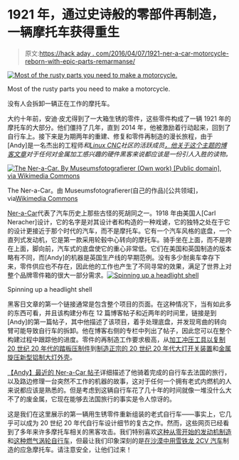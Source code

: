# 1921 年，通过史诗般的零部件再制造，一辆摩托车获得重生

> 原文:[https://hack aday . com/2016/04/07/1921-ner-a-car-motorcycle-reborn-with-epic-parts-remarmanse/](https://hackaday.com/2016/04/07/1921-ner-a-car-motorcycle-reborn-with-epic-parts-remanufacture/)

[![Most of the rusty parts you need to make a motorcycle.](../Images/ac0d6046ec36f9471e7975ba87136f74.png)](https://hackaday.com/wp-content/uploads/2016/04/ner-a-car-pile-of-parts.jpg)

Most of the rusty parts you need to make a motorcycle.

没有人会拆卸一辆正在工作的摩托车。

大约十年前，安迪·皮尤得到了一大箱生锈的零件，这些零件构成了一辆 1921 年的摩托车的大部分。他们僵持了几年，直到 2014 年，他被激励着行动起来，回到了自行车上。接下来是为期两年的重建、修复和零件再制造的漫长旅程，由于[Andy]是一名杰出的工程师*和[Linux CNC](http://www.linuxcnc.org/)社区的活跃成员[，他关于这个主题的博客文章](http://bodgesoc.blogspot.co.uk/search/label/Ner-a-Car)对于任何对金属加工感兴趣的硬件黑客来说都应该是一份引人入胜的读物。*

[![The Ner-a-Car. By Museumsfotografierer (Own work) [Public domain], via Wikimedia Commons](../Images/b62422888865e20b9e45377988d98054.png)](https://hackaday.com/wp-content/uploads/2016/04/640px-ner-a-car_1924_01.jpg)

The Ner-a-Car。由 Museumsfotografierer(自己的作品)[公共领域]，via[Wikimedia Commons](https://commons.wikimedia.org/wiki/File:Ner-A-Car_1924_01.jpg)

[Ner-a-Car](https://en.wikipedia.org/wiki/Ner-A-Car)代表了汽车历史上那些古怪的死胡同之一。1918 年由美国人[Carl Neracher]设计，它的名字是对其设计者和构造的一种戏谑，它的独特之处在于它的设计更接近于那个时代的汽车，而不是摩托车。它有一个汽车风格的底盘，一个直列式发动机，它是第一款采用轮毂中心转向的摩托车。骑手坐在上面，而不是跨在上面，脚向前，汽车式的底盘使它的重心非常低。它们在美国和英国制造的版本略有不同，而[Andy]的机器是英国生产线的早期范例。没有多少耐奥车幸存下来，零件供应也不存在，因此他的工作也产生了不同寻常的效果，满足了世界上对整个品牌零件箱的很大一部分需求。[![Spinning up a headlight shell](../Images/1e54d7b199db0f6ed9986d3a4ebc894a.png)](https://hackaday.com/wp-content/uploads/2016/04/spinning-light.jpg)

Spinning up a headlight shell

黑客日文章的第一个链接通常是包含整个项目的页面。在这种情况下，当有如此多的东西可看，并且该构建分布在 12 篇博客帖子和近两年的时间里，链接是到[Andy]的第一篇帖子，其中他描述了该项目，着手处理底盘，并发现弯曲的转向臂可能导致自行车的拆卸。他在博客右侧的专栏中列出了帖子，因此您可以在整个构建过程中跟踪他的进度。零件的再制造工作要求极高，从[加工冲压工具以复制 20 世纪 20 年代的踏板压制件](http://bodgesoc.blogspot.co.uk/search/label/Neracar06%20Footboards%3A%20Fuel%20Tank)到[制造正宗的 20 世纪 20 年代大灯开关装置](http://bodgesoc.blogspot.co.uk/search/label/Neracar10%20Finishing%20up)和[金属旋压新型铝制大灯外壳](http://bodgesoc.blogspot.co.uk/search/label/Neracar11%20The%20Eyes%20Have%20It)。

[【Andy】最近的 Ner-a-Car 帖子](http://bodgesoc.blogspot.co.uk/search/label/Neracar12%20La%20Belle%20France)详细描述了他骑着完成的自行车去法国的旅行，以及路边修理一台突然不工作的机器的故事，这对于任何一个拥有老式内燃机的人来说都应该是熟悉的。但是考虑到这辆自行车花了几十年的时间就像一堆没什么大不了的废金属，它现在能够去法国旅行的事实是令人惊讶的。

这是我们在这里展示的第一辆用生锈零件重新组装的老式自行车——事实上，它几乎可以成为 20 世纪 20 年代自行车设计细节的复古之作。然而，这些网页已经看到了多年来许多摩托车相关的黑客攻击。我们特别喜欢[这种从零开始的发动机制造](http://hackaday.com/2012/06/20/milling-a-motorcycle-engine/)和[这种燃气涡轮自行车](http://hackaday.com/2014/07/25/you-might-be-cool-but-youre-not-gas-turbine-motorcycle-cool/)，但最让我们印象深刻的是[在沙漠中用雪铁龙 2CV 汽车](http://hackaday.com/2012/05/21/man-stranded-in-the-desert-makes-a-motorcycle-from-his-broken-car/)制造的应急摩托车。请注意安全，让他们过来！